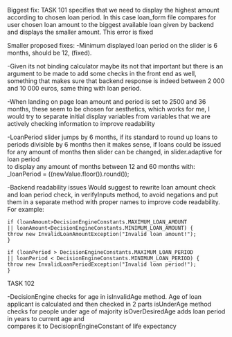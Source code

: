 Biggest fix:
TASK 101 specifies that we need to display the highest amount according to chosen loan period.
In this case loan_form file compares for user chosen loan amount to the biggest available loan given by backend and displays the smaller amount.
This error is fixed

Smaller proposed fixes:
-Minimum displayed loan period on the slider is 6 months, should be 12, (fixed).

-Given its not binding calculator maybe its not that important but 
    there is an argument to be made to add some checks in the front end as well,
    something that makes sure that backend response is indeed between 2 000 and 10 000 euros, same thing with loan period.

-When landing on page loan amount and period is set to 2500 and 36 months, these seem to be chosen for aesthetics,
    which works for me, I would try to separate initial display variables from variables that we are actively checking information to improve readability

-LoanPeriod slider jumps by 6 months, if its standard to round up loans to periods divisible by 6 months then it makes sense,
    if loans could be issued for any amount of months then slider can be changed, in slider.adaptive for loan period  
    to display any amount of months between 12 and 60 months with:
_loanPeriod = ((newValue.floor()).round());

-Backend readability issues
    Would suggest to rewrite loan amount check and loan period check, in verifyInputs method, to avoid negations
    and put them in a separate method with proper names to improve code readability.
    For example:

    if (loanAmount>DecisionEngineConstants.MAXIMUM_LOAN_AMOUNT
    || loanAmount<DecisionEngineConstants.MINIMUM_LOAN_AMOUNT) {
    throw new InvalidLoanAmountException("Invalid loan amount!");
    }

    if (loanPeriod > DecisionEngineConstants.MAXIMUM_LOAN_PERIOD
    || loanPeriod < DecisionEngineConstants.MINIMUM_LOAN_PERIOD) {
    throw new InvalidLoanPeriodException("Invalid loan period!");
    }

TASK 102

-DecisionEngine checks for age in isInvalidAge method.
    Age of loan applicant is calculated and then checked in 2 parts
    isUnderAge method checks for people under age of majority
    isOverDesiredAge adds loan period in years to current age and   
    compares it to DecisiopnEngineConstant of life expectancy
